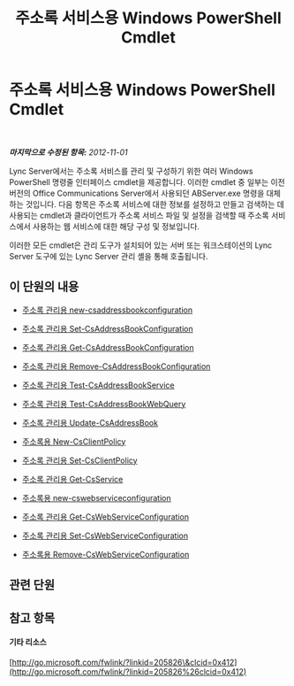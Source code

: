 ﻿---
title: 주소록 서비스용 Windows PowerShell Cmdlet
TOCTitle: 주소록 관리용 Windows PowerShell Cmdlet
ms:assetid: 73bfa949-5628-4156-ad20-fe07a0dc6216
ms:mtpsurl: https://technet.microsoft.com/ko-kr/library/Gg429708(v=OCS.15)
ms:contentKeyID: 49304035
ms.date: 08/24/2015
mtps_version: v=OCS.15
ms.translationtype: HT
---

# 주소록 서비스용 Windows PowerShell Cmdlet

 

_**마지막으로 수정된 항목:** 2012-11-01_

Lync Server에서는 주소록 서비스를 관리 및 구성하기 위한 여러 Windows PowerShell 명령줄 인터페이스 cmdlet을 제공합니다. 이러한 cmdlet 중 일부는 이전 버전의 Office Communications Server에서 사용되던 ABServer.exe 명령을 대체하는 것입니다. 다음 항목은 주소록 서비스에 대한 정보를 설정하고 만들고 검색하는 데 사용되는 cmdlet과 클라이언트가 주소록 서비스 파일 및 설정을 검색할 때 주소록 서비스에서 사용하는 웹 서비스에 대한 해당 구성 및 정보입니다.

이러한 모든 cmdlet은 관리 도구가 설치되어 있는 서버 또는 워크스테이션의 Lync Server 도구에 있는 Lync Server 관리 셸을 통해 호출됩니다.

## 이 단원의 내용

  - [주소록 관리용 new-csaddressbookconfiguration](lync-server-2013-new-csaddressbookconfiguration-for-address-book-management.md)

  - [주소록 관리용 Set-CsAddressBookConfiguration](lync-server-2013-set-csaddressbookconfiguration-for-address-book-management.md)

  - [주소록 관리용 Get-CsAddressBookConfiguration](lync-server-2013-get-csaddressbookconfiguration-for-address-book-management.md)

  - [주소록 관리용 Remove-CsAddressBookConfiguration](lync-server-2013-remove-csaddressbookconfiguration-for-address-book-management.md)

  - [주소록 관리용 Test-CsAddressBookService](lync-server-2013-test-csaddressbookservice-for-address-book-management.md)

  - [주소록 관리용 Test-CsAddressBookWebQuery](lync-server-2013-test-csaddressbookwebquery-for-address-book-management.md)

  - [주소록 관리용 Update-CsAddressBook](lync-server-2013-update-csaddressbook-for-address-book-management.md)

  - [주소록용 New-CsClientPolicy](lync-server-2013-new-csclientpolicy-for-address-book-management.md)

  - [주소록 관리용 Set-CsClientPolicy](lync-server-2013-set-csclientpolicy-for-address-book-management.md)

  - [주소록 관리용 Get-CsService](lync-server-2013-get-csservice-for-address-book-management.md)

  - [주소록용 new-cswebserviceconfiguration](lync-server-2013-new-cswebserviceconfiguration-for-address-book-management.md)

  - [주소록 관리용 Get-CsWebServiceConfiguration](lync-server-2013-get-cswebserviceconfiguration-for-address-book-management.md)

  - [주소록 관리용 Set-CsWebServiceConfiguration](lync-server-2013-set-cswebserviceconfiguration-for-address-book-management.md)

  - [주소록용 Remove-CsWebServiceConfiguration](lync-server-2013-remove-cswebserviceconfiguration-for-address-book-management.md)

## 관련 단원

## 참고 항목

#### 기타 리소스

[http://go.microsoft.com/fwlink/?linkid=205826\&clcid=0x412](http://go.microsoft.com/fwlink/?linkid=205826%26clcid=0x412)

